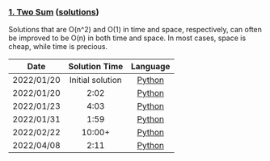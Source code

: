 ### [1. Two Sum](https://leetcode.com/problems/two-sum/) ([solutions](https://github.com/pete-debiase/Comprog/blob/main/Solutions/1.%20Two%20Sum/))
Solutions that are O(n^2) and O(1) in time and space, respectively, can often be improved to be O(n) in both time and space. In most cases, space is cheap, while time is precious.

|    Date    |  Solution Time   |                                                  Language                                                  |
|:----------:|:----------------:|:----------------------------------------------------------------------------------------------------------:|
| 2022/01/20 | Initial solution |      [Python](https://github.com/pete-debiase/Comprog/blob/main/Solutions/1.%20Two%20Sum/two_sum.py)       |
| 2022/01/20 |       2:02       | [Python](https://github.com/pete-debiase/Comprog/blob/main/Solutions/1.%20Two%20Sum/two_sum_2022-01-20.py) |
| 2022/01/23 |       4:03       | [Python](https://github.com/pete-debiase/Comprog/blob/main/Solutions/1.%20Two%20Sum/two_sum_2022-01-23.py) |
| 2022/01/31 |       1:59       | [Python](https://github.com/pete-debiase/Comprog/blob/main/Solutions/1.%20Two%20Sum/two_sum_2022-01-31.py) |
| 2022/02/22 |      10:00+      | [Python](https://github.com/pete-debiase/Comprog/blob/main/Solutions/1.%20Two%20Sum/two_sum_2022-02-22.py) |
| 2022/04/08 |       2:11       | [Python](https://github.com/pete-debiase/Comprog/blob/main/Solutions/1.%20Two%20Sum/two_sum_2022-04-08.py) |
